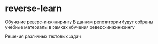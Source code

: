 # reverse-learn
Обучение реверс-инжинирингу
В данном репозитории будут собраны учебные материалы в рамках обучения реверс-инжинирингу

Решения различных тестовых задач 
